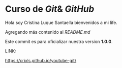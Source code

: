 # Curso de _Git_& _GitHub_ #

Hola soy Cristina Luque Santaella bienvenidos a mi life.

Agregando más contenido al _README.md_

Este commit es para oficializar nuestra version **1.0.0**.

LINK:

https://crixls.github.io/youtube-git/